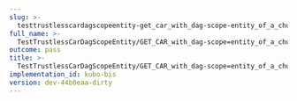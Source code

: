 ```yaml
---
slug: >-
  testtrustlesscardagscopeentity-get_car_with_dag-scope-entity_of_a_chunked_unixfs_file_(accept_header)
full_name: >-
  TestTrustlessCarDagScopeEntity/GET_CAR_with_dag-scope=entity_of_a_chunked_UnixFS_file_(Accept_Header)
outcome: pass
title: >-
  TestTrustlessCarDagScopeEntity/GET_CAR_with_dag-scope=entity_of_a_chunked_UnixFS_file_(Accept_Header)
implementation_id: kubo-bis
version: dev-44b0eaa-dirty
---
```


